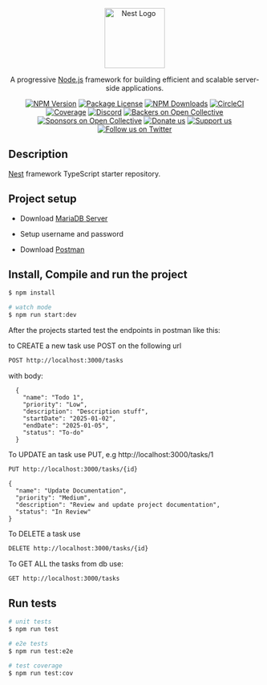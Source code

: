<p align="center">
  <a href="http://nestjs.com/" target="blank"><img src="https://nestjs.com/img/logo-small.svg" width="120" alt="Nest Logo" /></a>
</p>

[circleci-image]: https://img.shields.io/circleci/build/github/nestjs/nest/master?token=abc123def456
[circleci-url]: https://circleci.com/gh/nestjs/nest

  <p align="center">A progressive <a href="http://nodejs.org" target="_blank">Node.js</a> framework for building efficient and scalable server-side applications.</p>
    <p align="center">
<a href="https://www.npmjs.com/~nestjscore" target="_blank"><img src="https://img.shields.io/npm/v/@nestjs/core.svg" alt="NPM Version" /></a>
<a href="https://www.npmjs.com/~nestjscore" target="_blank"><img src="https://img.shields.io/npm/l/@nestjs/core.svg" alt="Package License" /></a>
<a href="https://www.npmjs.com/~nestjscore" target="_blank"><img src="https://img.shields.io/npm/dm/@nestjs/common.svg" alt="NPM Downloads" /></a>
<a href="https://circleci.com/gh/nestjs/nest" target="_blank"><img src="https://img.shields.io/circleci/build/github/nestjs/nest/master" alt="CircleCI" /></a>
<a href="https://coveralls.io/github/nestjs/nest?branch=master" target="_blank"><img src="https://coveralls.io/repos/github/nestjs/nest/badge.svg?branch=master#9" alt="Coverage" /></a>
<a href="https://discord.gg/G7Qnnhy" target="_blank"><img src="https://img.shields.io/badge/discord-online-brightgreen.svg" alt="Discord"/></a>
<a href="https://opencollective.com/nest#backer" target="_blank"><img src="https://opencollective.com/nest/backers/badge.svg" alt="Backers on Open Collective" /></a>
<a href="https://opencollective.com/nest#sponsor" target="_blank"><img src="https://opencollective.com/nest/sponsors/badge.svg" alt="Sponsors on Open Collective" /></a>
  <a href="https://paypal.me/kamilmysliwiec" target="_blank"><img src="https://img.shields.io/badge/Donate-PayPal-ff3f59.svg" alt="Donate us"/></a>
    <a href="https://opencollective.com/nest#sponsor"  target="_blank"><img src="https://img.shields.io/badge/Support%20us-Open%20Collective-41B883.svg" alt="Support us"></a>
  <a href="https://twitter.com/nestframework" target="_blank"><img src="https://img.shields.io/twitter/follow/nestframework.svg?style=social&label=Follow" alt="Follow us on Twitter"></a>
</p>
  <!--[![Backers on Open Collective](https://opencollective.com/nest/backers/badge.svg)](https://opencollective.com/nest#backer)
  [![Sponsors on Open Collective](https://opencollective.com/nest/sponsors/badge.svg)](https://opencollective.com/nest#sponsor)-->

## Description

[Nest](https://github.com/nestjs/nest) framework TypeScript starter repository.

## Project setup
 - Download [MariaDB Server](https://mariadb.org/download/?t=mariadb&p=mariadb&r=11.6.2&os=windows&cpu=x86_64&pkg=msi&mirror=chroot-network)
 - Setup username and password

 - Download [Postman](https://www.postman.com/downloads/)

## Install, Compile and run the project

```bash
$ npm install
```

```bash
# watch mode
$ npm run start:dev
```

After the projects started test the endpoints in postman like this: 

to CREATE a new task use POST on the following url 
```bash
POST http://localhost:3000/tasks 
```
with body:
``` 
  {
    "name": "Todo 1",
    "priority": "Low",
    "description": "Description stuff",
    "startDate": "2025-01-02",
    "endDate": "2025-01-05",
    "status": "To-do"
  }
```

To UPDATE an task use PUT, e.g http://localhost:3000/tasks/1
``` bash
PUT http://localhost:3000/tasks/{id}
```

```
{
  "name": "Update Documentation",
  "priority": "Medium",
  "description": "Review and update project documentation",
  "status": "In Review"
}
```

To DELETE a task use
```bash
DELETE http://localhost:3000/tasks/{id}
```

To GET ALL the tasks from db use:
```bash
GET http://localhost:3000/tasks
```



## Run tests

```bash
# unit tests
$ npm run test

# e2e tests
$ npm run test:e2e

# test coverage
$ npm run test:cov
```

